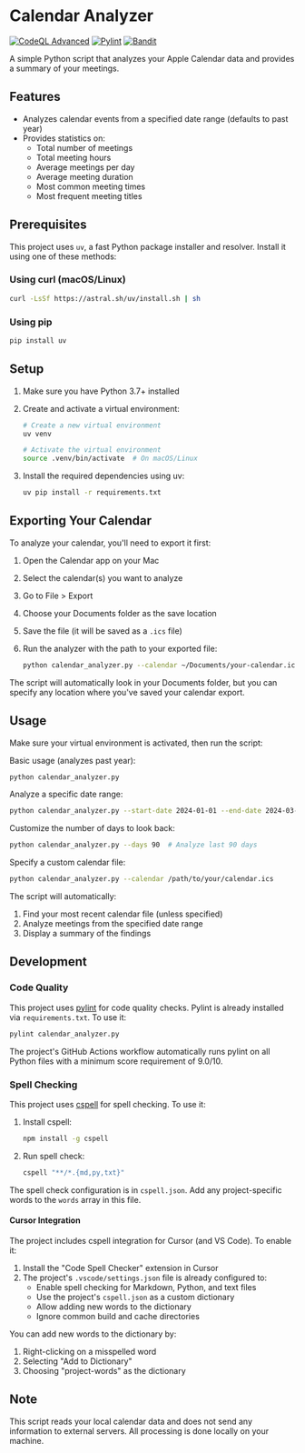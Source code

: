 # Calendar Analyzer

[![CodeQL Advanced](https://github.com/acgetchell/calendar-analyzer/actions/workflows/codeql.yml/badge.svg)](https://github.com/acgetchell/calendar-analyzer/actions/workflows/codeql.yml)
[![Pylint](https://github.com/acgetchell/calendar-analyzer/actions/workflows/pylint.yml/badge.svg)](https://github.com/acgetchell/calendar-analyzer/actions/workflows/pylint.yml)
[![Bandit](https://github.com/acgetchell/calendar-analyzer/actions/workflows/bandit.yml/badge.svg)](https://github.com/acgetchell/calendar-analyzer/actions/workflows/bandit.yml)

A simple Python script that analyzes your Apple Calendar data and provides a summary of your meetings.

## Features

- Analyzes calendar events from a specified date range (defaults to past year)
- Provides statistics on:
  - Total number of meetings
  - Total meeting hours
  - Average meetings per day
  - Average meeting duration
  - Most common meeting times
  - Most frequent meeting titles

## Prerequisites

This project uses `uv`, a fast Python package installer and resolver. Install it using one of these methods:

### Using curl (macOS/Linux)

```bash
curl -LsSf https://astral.sh/uv/install.sh | sh
```

### Using pip

```bash
pip install uv
```

## Setup

1. Make sure you have Python 3.7+ installed
2. Create and activate a virtual environment:

   ```bash
   # Create a new virtual environment
   uv venv
   
   # Activate the virtual environment
   source .venv/bin/activate  # On macOS/Linux
   ```

3. Install the required dependencies using uv:

   ```bash
   uv pip install -r requirements.txt
   ```

## Exporting Your Calendar

To analyze your calendar, you'll need to export it first:

1. Open the Calendar app on your Mac
2. Select the calendar(s) you want to analyze
3. Go to File > Export
4. Choose your Documents folder as the save location
5. Save the file (it will be saved as a `.ics` file)
6. Run the analyzer with the path to your exported file:

   ```bash
   python calendar_analyzer.py --calendar ~/Documents/your-calendar.ics
   ```

The script will automatically look in your Documents folder, but you can specify any location where you've saved your calendar export.

## Usage

Make sure your virtual environment is activated, then run the script:

Basic usage (analyzes past year):

```bash
python calendar_analyzer.py
```

Analyze a specific date range:

```bash
python calendar_analyzer.py --start-date 2024-01-01 --end-date 2024-03-31
```

Customize the number of days to look back:

```bash
python calendar_analyzer.py --days 90  # Analyze last 90 days
```

Specify a custom calendar file:

```bash
python calendar_analyzer.py --calendar /path/to/your/calendar.ics
```

The script will automatically:

1. Find your most recent calendar file (unless specified)
2. Analyze meetings from the specified date range
3. Display a summary of the findings

## Development

### Code Quality

This project uses [pylint](https://pylint.org/) for code quality checks. Pylint is already installed via `requirements.txt`. To use it:

```bash
pylint calendar_analyzer.py
```

The project's GitHub Actions workflow automatically runs pylint on all Python files with a minimum score requirement of 9.0/10.

### Spell Checking

This project uses [cspell](https://cspell.org/) for spell checking. To use it:

1. Install cspell:

   ```bash
   npm install -g cspell
   ```

2. Run spell check:

   ```bash
   cspell "**/*.{md,py,txt}"
   ```

The spell check configuration is in `cspell.json`. Add any project-specific words to the `words` array in this file.

#### Cursor Integration

The project includes cspell integration for Cursor (and VS Code). To enable it:

1. Install the "Code Spell Checker" extension in Cursor
2. The project's `.vscode/settings.json` file is already configured to:
   - Enable spell checking for Markdown, Python, and text files
   - Use the project's `cspell.json` as a custom dictionary
   - Allow adding new words to the dictionary
   - Ignore common build and cache directories

You can add new words to the dictionary by:

1. Right-clicking on a misspelled word
2. Selecting "Add to Dictionary"
3. Choosing "project-words" as the dictionary

## Note

This script reads your local calendar data and does not send any information to external servers. All processing is done locally on your machine.
